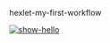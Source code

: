 hexlet-my-first-workflow

[![show-hello](https://github.com/thaidem/hexlet-my-first-workflow/actions/workflows/show-hello.yml/badge.svg)](https://github.com/thaidem/hexlet-my-first-workflow/actions/workflows/show-hello.yml)

